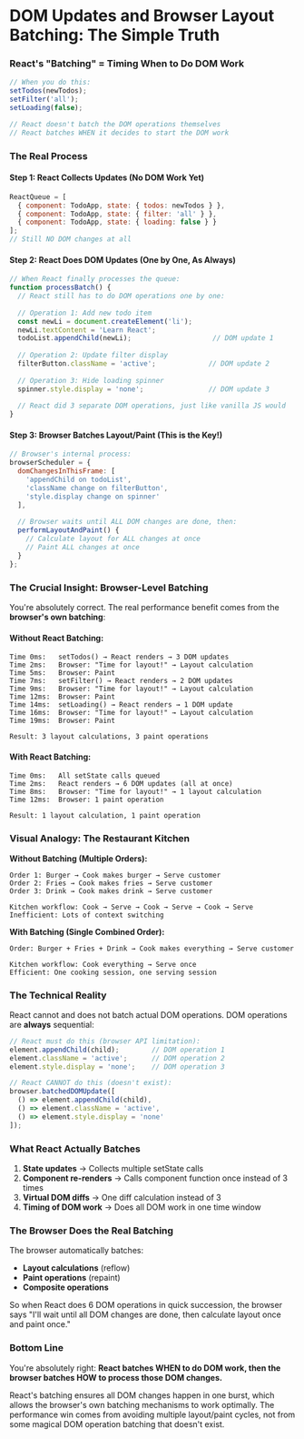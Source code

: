 # DOM Updates and Browser Layout Batching: The Simple Truth

### React's "Batching" = Timing When to Do DOM Work

```javascript
// When you do this:
setTodos(newTodos);
setFilter('all');  
setLoading(false);

// React doesn't batch the DOM operations themselves
// React batches WHEN it decides to start the DOM work
```

### The Real Process

#### Step 1: React Collects Updates (No DOM Work Yet)

```javascript
ReactQueue = [
  { component: TodoApp, state: { todos: newTodos } },
  { component: TodoApp, state: { filter: 'all' } },  
  { component: TodoApp, state: { loading: false } }
];
// Still NO DOM changes at all
```

#### Step 2: React Does DOM Updates (One by One, As Always)

```javascript
// When React finally processes the queue:
function processBatch() {
  // React still has to do DOM operations one by one:
  
  // Operation 1: Add new todo item
  const newLi = document.createElement('li');
  newLi.textContent = 'Learn React';
  todoList.appendChild(newLi);                    // DOM update 1
  
  // Operation 2: Update filter display  
  filterButton.className = 'active';             // DOM update 2
  
  // Operation 3: Hide loading spinner
  spinner.style.display = 'none';                // DOM update 3
  
  // React did 3 separate DOM operations, just like vanilla JS would
}
```

#### Step 3: Browser Batches Layout/Paint (This is the Key!)

```javascript
// Browser's internal process:
browserScheduler = {
  domChangesInThisFrame: [
    'appendChild on todoList',
    'className change on filterButton', 
    'style.display change on spinner'
  ],
  
  // Browser waits until ALL DOM changes are done, then:
  performLayoutAndPaint() {
    // Calculate layout for ALL changes at once
    // Paint ALL changes at once
  }
};
```

### The Crucial Insight: Browser-Level Batching

You're absolutely correct. The real performance benefit comes from the **browser's own batching**:

#### Without React Batching:

```
Time 0ms:   setTodos() → React renders → 3 DOM updates
Time 2ms:   Browser: "Time for layout!" → Layout calculation
Time 5ms:   Browser: Paint
Time 7ms:   setFilter() → React renders → 2 DOM updates  
Time 9ms:   Browser: "Time for layout!" → Layout calculation
Time 12ms:  Browser: Paint
Time 14ms:  setLoading() → React renders → 1 DOM update
Time 16ms:  Browser: "Time for layout!" → Layout calculation  
Time 19ms:  Browser: Paint

Result: 3 layout calculations, 3 paint operations
```

#### With React Batching:

```
Time 0ms:   All setState calls queued
Time 2ms:   React renders → 6 DOM updates (all at once)
Time 8ms:   Browser: "Time for layout!" → 1 layout calculation  
Time 12ms:  Browser: 1 paint operation

Result: 1 layout calculation, 1 paint operation
```

### Visual Analogy: The Restaurant Kitchen

**Without Batching (Multiple Orders):**

```
Order 1: Burger → Cook makes burger → Serve customer
Order 2: Fries → Cook makes fries → Serve customer  
Order 3: Drink → Cook makes drink → Serve customer

Kitchen workflow: Cook → Serve → Cook → Serve → Cook → Serve
Inefficient: Lots of context switching
```

**With Batching (Single Combined Order):**

```
Order: Burger + Fries + Drink → Cook makes everything → Serve customer

Kitchen workflow: Cook everything → Serve once
Efficient: One cooking session, one serving session
```

### The Technical Reality

React cannot and does not batch actual DOM operations. DOM operations are **always** sequential:

```javascript
// React must do this (browser API limitation):
element.appendChild(child);        // DOM operation 1
element.className = 'active';      // DOM operation 2  
element.style.display = 'none';    // DOM operation 3

// React CANNOT do this (doesn't exist):
browser.batchedDOMUpdate([
  () => element.appendChild(child),
  () => element.className = 'active',
  () => element.style.display = 'none'
]);
```

### What React Actually Batches

1. **State updates** → Collects multiple setState calls
2. **Component re-renders** → Calls component function once instead of 3 times
3. **Virtual DOM diffs** → One diff calculation instead of 3
4. **Timing of DOM work** → Does all DOM work in one time window

### The Browser Does the Real Batching

The browser automatically batches:

* **Layout calculations** (reflow)
* **Paint operations** (repaint)
* **Composite operations**

So when React does 6 DOM operations in quick succession, the browser says "I'll wait until all DOM changes are done, then calculate layout once and paint once."

### Bottom Line

You're absolutely right: **React batches WHEN to do DOM work, then the browser batches HOW to process those DOM changes.**

React's batching ensures all DOM changes happen in one burst, which allows the browser's own batching mechanisms to work optimally. The performance win comes from avoiding multiple layout/paint cycles, not from some magical DOM operation batching that doesn't exist.
